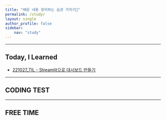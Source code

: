 ```yaml
---
title: "배운 내용 정리하는 습관 가지기📓"
permalink: /study/
layout: single
author_profile: false
sidebar:
    nav: "study"
---
```

***
## Today, I Learned
- [221027_TIL - Streamlit으로 대시보드 만들기](https://j-jae0.github.io/study/20221027/)

***
## CODING TEST

***
## FREE TIME
